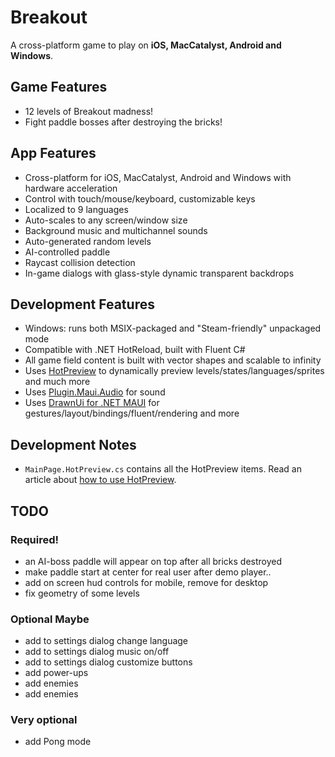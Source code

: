 # Breakout

A cross-platform game to play on **iOS, MacCatalyst, Android and Windows**.

## Game Features
* 12 levels of Breakout madness!
* Fight paddle bosses after destroying the bricks!

## App Features
* Cross-platform for iOS, MacCatalyst, Android and Windows with hardware acceleration
* Control with touch/mouse/keyboard, customizable keys
* Localized to 9 languages
* Auto-scales to any screen/window size
* Background music and multichannel sounds
* Auto-generated random levels
* AI-controlled paddle
* Raycast collision detection
* In-game dialogs with glass-style dynamic transparent backdrops

## Development Features
* Windows: runs both MSIX-packaged and "Steam-friendly" unpackaged mode
* Compatible with .NET HotReload, built with Fluent C#
* All game field content is built with vector shapes and scalable to infinity
* Uses [HotPreview]() to dynamically preview levels/states/languages/sprites and much more
* Uses [Plugin.Maui.Audio]() for sound
* Uses [DrawnUi for .NET MAUI]() for gestures/layout/bindings/fluent/rendering and more

## Development Notes
* `MainPage.HotPreview.cs` contains all the HotPreview items. Read an article about [how to use HotPreview](). 

## TODO

### Required!

* an AI-boss paddle will appear on top after all bricks destroyed
* make paddle start at center for real user after demo player..
* add on screen hud controls for mobile, remove for desktop
* fix geometry of some levels

### Optional Maybe

* add to settings dialog change language
* add to settings dialog music on/off
* add to settings dialog customize buttons
* add power-ups
* add enemies
* add enemies

### Very optional

* add Pong mode 

